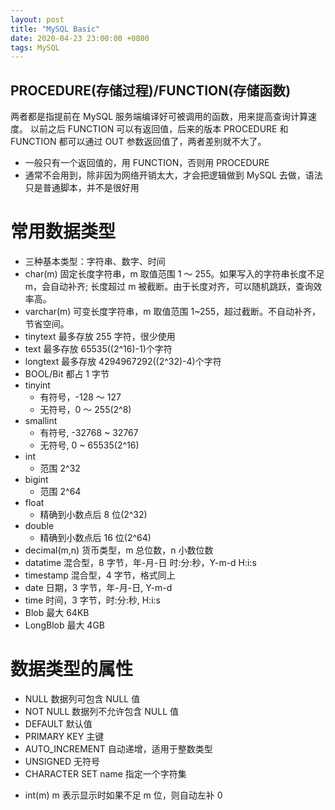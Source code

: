 ```yaml
---
layout: post
title: "MySQL Basic"
date: 2020-04-23 23:00:00 +0800
tags: MySQL
---
```


## PROCEDURE(存储过程)/FUNCTION(存储函数)

两者都是指提前在 MySQL 服务端编译好可被调用的函数，用来提高查询计算速度。
以前之后 FUNCTION 可以有返回值，后来的版本 PROCEDURE 和 FUNCTION 都可以通过 OUT 参数返回值了，两者差别就不大了。

- 一般只有一个返回值的，用 FUNCTION，否则用 PROCEDURE
- 通常不会用到，除非因为网络开销太大，才会把逻辑做到 MySQL 去做，语法只是普通脚本，并不是很好用

# 常用数据类型

- 三种基本类型：字符串、数字、时间
- char(m)
  固定长度字符串，m 取值范围 1 ～ 255。如果写入的字符串长度不足 m，会自动补齐; 长度超过 m 被截断。由于长度对齐，可以随机跳跃，查询效率高。
- varchar(m)
  可变长度字符串，m 取值范围 1~255，超过截断。不自动补齐，节省空间。
- tinytext
  最多存放 255 字符，很少使用
- text
  最多存放 65535((2^16)-1)个字符
- longtext
  最多存放 4294967292((2^32)-4)个字符
- BOOL/Bit
  都占 1 字节
- tinyint
  - 有符号，-128 ～ 127
  - 无符号，0 ～ 255(2^8)
- smallint
  - 有符号, -32768 ~ 32767
  - 无符号, 0 ~ 65535(2^16)
- int
  - 范围 2^32
- bigint
  - 范围 2^64
- float
  - 精确到小数点后 8 位(2^32)
- double
  - 精确到小数点后 16 位(2^64)
- decimal(m,n)
  货币类型，m 总位数，n 小数位数
- datatime
  混合型，8 字节，年-月-日 时:分:秒，Y-m-d H:i:s
- timestamp
  混合型，4 字节，格式同上
- date
  日期，3 字节，年-月-日, Y-m-d
- time
  时间，3 字节，时:分:秒, H:i:s
- Blob
  最大 64KB
- LongBlob
  最大 4GB

# 数据类型的属性

- NULL
  数据列可包含 NULL 值
- NOT NULL
  数据列不允许包含 NULL 值
- DEFAULT
  默认值
- PRIMARY KEY
  主键
- AUTO_INCREMENT
  自动递增，适用于整数类型
- UNSIGNED
  无符号
- CHARACTER SET name
  指定一个字符集

* int(m)
  m 表示显示时如果不足 m 位，则自动左补 0
